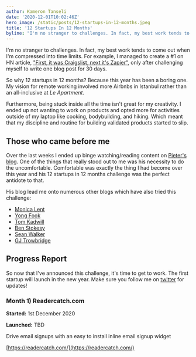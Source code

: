 ```yaml
---
author: Kameron Tanseli
date: '2020-12-01T10:02:46Z'
hero_image: /static/posts/12-startups-in-12-months.jpeg
title: '12 Startups In 12 Months'
byline: "I'm no stranger to challenges. In fact, my best work tends to come out when I'm compressed into time limits. For example, I managed to create a #1 on HN article..."
---
```


I'm no stranger to challenges. In fact, my best work tends to come out when I'm compressed into time limits. For example, I managed to create a #1 on HN article, ["First, it was Craigslist, next it's Zapier"](/blog/first-it-was-craiglist-next-its-zapier), only after challenging myself to write one blog post for 30 days.

So why 12 startups in 12 months? Because this year has been a boring one. My vision for remote working involved more Airbnbs in Istanbul rather than an all-inclusive at _Le Apartment_.

Furthermore, being stuck inside all the time isn't great for my creativity. I ended up not wanting to work on products and opted more for activities outside of my laptop like cooking, bodybuilding, and hiking. Which meant that my discipline and routine for building validated products started to slip.

## Those who came before me

Over the last weeks I ended up binge watching/reading content on [Pieter's blog](https://levels.io). One of the things that really stood out to me was his necessity to do the uncomfortable. Comfortable was exactly the thing I had become over this year and his 12 startups in 12 months challenge was the perfect antidote to that.

His blog lead me onto numerous other blogs which have also tried this challenge:

* [Monica Lent](https://monicalent.com/12x-startup/)
* [Yong Fook](https://blog.yongfook.com/12-startups-in-12-months.html)
* [Tom Kadwill](https://tomkadwill.com/12-startups-12-months)
* [Ben Stokesy](https://tinyprojects.dev/)
* [Sean Walker](https://medium.com/@swlkr/im-shipping-12-startups-in-12-months-f70266a50cef)
* [GJ Trowbridge](https://blog.cjtrowbridge.com/category/blog/projects/the-levels-challenge-build-12-startups-in-12-months/)

## Progress Report

So now that I've announced this challenge, it's time to get to work. The first startup will launch in the new year. Make sure you follow me on [twitter](https://twitter.com/KameronTanseli) for updates!

### Month 1) Readercatch.com

**Started:** 1st December 2020

**Launched:** TBD

Drive email signups with an easy to install inline email signup widget

[https://readercatch.com/](https://readercatch.com/)